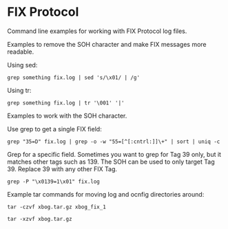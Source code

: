 # FIX Protocol
Command line examples for working with FIX Protocol log files.



Examples to remove the SOH character and make FIX messages more readable. 

Using sed:

`grep something fix.log | sed 's/\x01/ | /g'`

Using tr:

`grep something fix.log | tr '\001' '|'`


Examples to work with the SOH character.

Use grep to get a single FIX field:

`grep "35=D" fix.log | grep -o -w "55=[^[:cntrl:]]\+" | sort | uniq -c`

Grep for a specific field. Sometimes you want to grep for Tag 39 only, but it matches other tags such as 139. The SOH can be used to only target Tag 39. Replace 39 with any other FIX Tag.

`grep -P "\x0139=1\x01" fix.log`



Example tar commands for moving log and ocnfig directories around: 

`tar -czvf xbog.tar.gz xbog_fix_1`

`tar -xzvf xbog.tar.gz`

